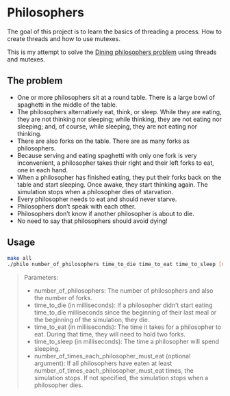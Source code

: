 # Philosophers

The goal of this project is to learn the basics of threading a process. How to create threads and how to use mutexes.

This is my attempt to solve the [Dining philosophers problem](https://en.wikipedia.org/wiki/Dining_philosophers_problem) using threads and mutexes.

## The problem

* One or more philosophers sit at a round table.
There is a large bowl of spaghetti in the middle of the table.
* The philosophers alternatively eat, think, or sleep.
While they are eating, they are not thinking nor sleeping;
while thinking, they are not eating nor sleeping;
and, of course, while sleeping, they are not eating nor thinking.
* There are also forks on the table. There are as many forks as philosophers.
* Because serving and eating spaghetti with only one fork is very inconvenient, a
philosopher takes their right and their left forks to eat, one in each hand.
* When a philosopher has finished eating, they put their forks back on the table and
start sleeping. Once awake, they start thinking again. The simulation stops when
a philosopher dies of starvation.
* Every philosopher needs to eat and should never starve.
* Philosophers don’t speak with each other.
* Philosophers don’t know if another philosopher is about to die.
* No need to say that philosophers should avoid dying!

## Usage

```sh
make all
./philo number_of_philosophers time_to_die time_to_eat time_to_sleep [number_of_times_each_philosopher_must_eat]
```

> Parameters:
> * number_of_philosophers: The number of philosophers and also the number
of forks.
> * time_to_die (in milliseconds): If a philosopher didn’t start eating time_to_die
milliseconds since the beginning of their last meal or the beginning of the simulation, they die.
> * time_to_eat (in milliseconds): The time it takes for a philosopher to eat.
During that time, they will need to hold two forks.
> * time_to_sleep (in milliseconds): The time a philosopher will spend sleeping.
> * number_of_times_each_philosopher_must_eat (optional argument): If all
philosophers have eaten at least number_of_times_each_philosopher_must_eat
times, the simulation stops. If not specified, the simulation stops when a
philosopher dies.

